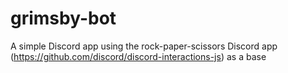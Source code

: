 # grimsby-bot
A simple Discord app using the rock-paper-scissors Discord app (https://github.com/discord/discord-interactions-js) as a base
